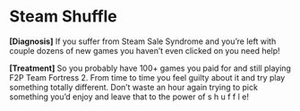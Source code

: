 # Steam Shuffle #

**[Diagnosis]**
If you suffer from Steam Sale Syndrome and you’re left with couple dozens of new games you haven’t even clicked on you need help! 

**[Treatment]**
So you probably have 100+ games you paid for and still playing F2P Team Fortress 2. From time to time you feel guilty about it and try play something totally different. 
Don’t waste an hour again trying to pick something you’d enjoy and leave that to the power of  s h u f f l e!
